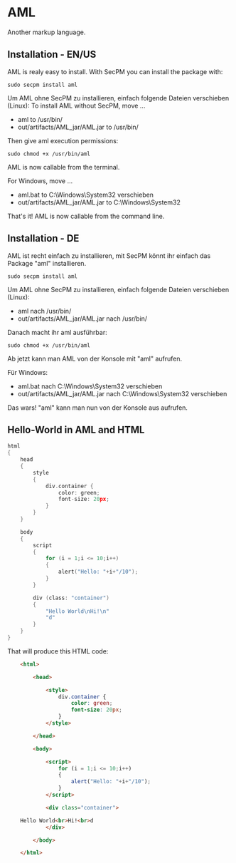 # AML
Another markup language.

## Installation - EN/US
AML is realy easy to install. With SecPM you can install the package with:

    sudo secpm install aml

Um AML ohne SecPM zu installieren, einfach folgende Dateien verschieben (Linux):
To install AML without SecPM, move ...

* aml to /usr/bin/
* out/artifacts/AML_jar/AML.jar to /usr/bin/  

Then give aml execution permissions:

    sudo chmod +x /usr/bin/aml

AML is now callable from the terminal.

For Windows, move ...
* aml.bat to C:\Windows\System32 verschieben
* out/artifacts/AML_jar/AML.jar to C:\Windows\System32

That's it! AML is now callable from the command line.

## Installation - DE
AML ist recht einfach zu installieren, mit SecPM könnt ihr einfach das Package "aml" installieren.

    sudo secpm install aml

Um AML ohne SecPM zu installieren, einfach folgende Dateien verschieben (Linux):
* aml nach /usr/bin/
* out/artifacts/AML_jar/AML.jar nach /usr/bin/  

Danach macht ihr aml ausführbar:

    sudo chmod +x /usr/bin/aml

Ab jetzt kann man AML von der Konsole mit "aml" aufrufen.

Für Windows:
* aml.bat nach C:\Windows\System32 verschieben
* out/artifacts/AML_jar/AML.jar nach C:\Windows\System32 verschieben

Das wars! "aml" kann man nun von der Konsole aus aufrufen.

## Hello-World in AML and HTML

```go
html
{
    head
    {
        style
        {
            div.container {
                color: green;
                font-size: 20px;
            }
        }
    }

    body
    {
        script
        {
            for (i = 1;i <= 10;i++)
            {
                alert("Hello: "+i+"/10");
            }
        }

        div (class: "container")
        {
            "Hello World\nHi!\n"
            "d"
        }
    }
}
```
    
That will produce this HTML code:

```html
    <html>

        <head>

            <style>			
                div.container {
                    color: green;
                    font-size: 20px;
                }
            </style>

        </head>

        <body>

            <script>			
                for (i = 1;i <= 10;i++)
                {
                    alert("Hello: "+i+"/10");
                }
            </script>

            <div class="container">

    Hello World<br>Hi!<br>d
            </div>

        </body>

    </html>
```

